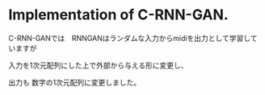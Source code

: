 # Implementation of C-RNN-GAN.



C-RNN-GANでは　RNNGANはランダムな入力からmidiを出力として学習していますが

入力を1次元配列にした上で外部から与える形に変更し、

出力も 数字の1次元配列に変更しました。




